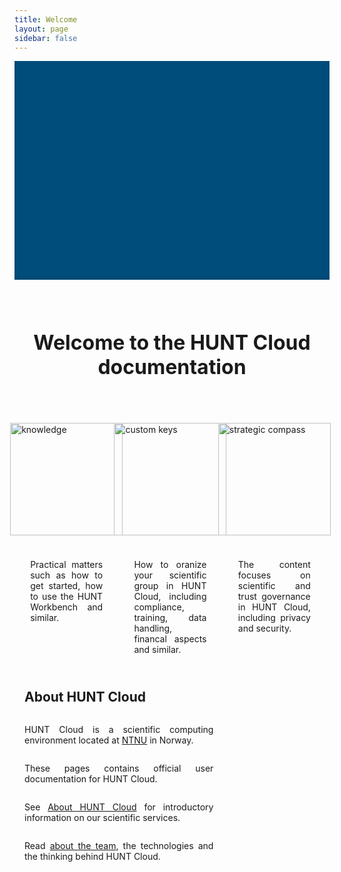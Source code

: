 ```yaml
---
title: Welcome
layout: page
sidebar: false
---
```


<script setup>

import VPButton from '@theme/components/VPButton.vue'
import VPImage from '@theme/components/VPImage.vue'

//const members = []
</script>

<div class="hc-container">
  <div class="hc-header">
    <div class="hc-header-img"></div>
  </div>
  <div class="hc-content">
    <div class="hc-title">
      <h1>Welcome to the HUNT Cloud documentation</h1>
    </div>
    <div class="hc-row">
      <div class="hc-column-4">
        <a href="/do-science/"><img alt="knowledge" src="/img/hunt-cloud_bottle-of-knowledge_200px.png" /></a>
        <VPButton
          class="hunt-cloud-section"
          tag="a"
          size="medium"
          theme="brand"
          text="Do science"
          href="/do-science/"
        />
        <p>
          Practical matters such as how to get started, how to use the HUNT Workbench and similar.
        </p>
      </div>
      <div class="hc-column-4">
        <a href="/coordination/"><img alt="custom keys" src="/img/hunt-cloud_the-keymakers_200px.jpg" /></a>
        <VPButton
          class="hunt-cloud-section"
          tag="a"
          size="medium"
          theme="brand"
          text="Administer science"
          href="/coordination/"
        />
        <p>
          How to oranize your scientific group in HUNT Cloud, including compliance, training, data handling, financal aspects and similar.
        </p>
      </div>
      <div class="hc-column-4">
        <a href="/governance/"><img alt="strategic compass" src="/img/hunt-cloud_strategic-compass_200px.png" /></a>
        <VPButton
          class="hunt-cloud-section"
          tag="a"
          size="medium"
          theme="brand"
          text="Govern science"
          href="/governance/"
        />
        <p>
          The content focuses on scientific and trust governance in HUNT Cloud, including privacy and security.
        </p>
      </div>
    </div>
    <div class="hc-row">
      <div class="hc-column-8">
        <h2>About HUNT Cloud</h2>
        <p>
          HUNT Cloud is a scientific computing environment located at <a href="https://www.ntnu.edu/">NTNU</a> in Norway.
        </p>
        <p>
          These pages contains official user documentation for HUNT Cloud.
        </p>
        <p>
          See <a href="https://www.ntnu.edu/mh/huntcloud">About HUNT Cloud</a> for introductory information on our scientific services.
        </p>
        <p>Read <a href="/about">about the team</a>, the technologies and the thinking behind HUNT Cloud.</p>
      </div>
      <div class="hc-column-4">
        <div class="mascot"></div>
      </div>
    </div>
  </div>
</div>


<style scoped>

.theme-default-content {
  max-width: none !important;
  padding: 0 !important;
}

.hc-header {
  width: 100vw;
  max-width: 100%;
  margin-bottom: 12px;
}

.hc-header-img {
  background-image: url("https://assets.hdc.ntnu.no/assets/static/banner_640.jpg");
  background-position: 50% 50%;
  //background-attachment: fixed;
  background-repeat: no-repeat;
  background-size: cover;
  background-color: #004c7b;
  width: 100vw;
  max-width: 100%;
  height: 200px;
  object-fit: fill;
  margin: 0 auto !important;
  box-shadow: inset 0px -3px 5px rgba(0, 0, 0, 0.1);
}

.hc-btn {
  display: flex;
  justify-content: center;
  align-items: center;
  margin-left: 20px;
  margin-right: 20px;
  margin-top: 16px;
  /* width: 90%; */
}

.hc-title {
  display: block;
  justify-content: center;
  /* align-items: center; */
  text-align: center;
  max-width: 960px;
  margin: 0 auto !important;
  padding-left: 12px;
  padding-right: 12px;
}

.hc-title > h1 {
  font-size: 32px;
  padding-top: 24px;
  padding-bottom: 48px;
}

.hc-content {
  display: grid;
  max-width: 960px;
  margin: 0 auto !important;
}

.hc-row {
  justify-content: center;
  align-items: start;
  vertical-align: top;
}

.hc-column-4 {
  justify-self: start;
  display: grid;
  float: left;
  width: 100%;
  min-height: 12px;
  padding-bottom: 12px;
  margin-left: 0px;
  margin-right: 0px;
  text-align: justify;
  justify-content: center;
  align-items: center;
}

.hc-column-4 a {
  justify-self: center;
  padding-bottom: 24px;
}

.hc-column-4 > a > img {
  height: 180px;
  max-height: 180px;
  /* max-height: 150px; */
}

.hc-column-4 p {
  justify-self: center;
  padding-left: 32px;
  padding-right: 32px;
}

.hc-column-4:has(div.mascot) {
  display: flex;
  margin-left: 0;
  margin-right: 0;
  min-height: 100px;
}

div .mascot {
  flex: 100%;
  min-height: 250px;
}

.hc-column-8 {
  justify-self: start;
  display: grid;
  float: left;
  /* width: 100%; */
  min-height: 12px;
  padding-bottom: 12px;
  margin-left: 0px;
  margin-right: 0px;
  text-align: justify;
}

.hc-column-8:has(p) {
  padding-left: 16px;
  padding-right: 16px;
}

@media (min-width: 720px) {
  .hc-header-img {
    background-image: url("https://assets.hdc.ntnu.no/assets/static/banner_960.jpg");
    height: 300px;
  }

  .hc-column-8 {
    width: 60%;
    margin-left: 0;
    margin-right: 0;
  }

  .hc-column-4 {
    width: 33%;
    margin-left: 0;
    margin-right: 0;
  }
}

@media (min-width: 960px) {
  .hc-header-img {
    background-image: url("https://assets.hdc.ntnu.no/assets/static/banner_1280.jpg");
    height: 350px;
  }
}

@media (min-width: 1280px) {
  .hc-header-img {
    background-image: url("https://assets.hdc.ntnu.no/assets/static/banner_1920.jpg");
    height: 450px;
  }
}

@media (min-width: 1920px) {
  .hc-header-img {
    background-image: url("https://assets.hdc.ntnu.no/assets/static/banner_1920.jpg");
    height: 700px;
  }
}


</style>
